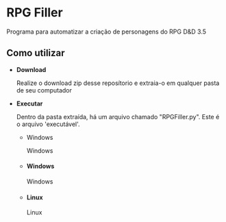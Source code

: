 <h1>RPG Filler</h1>
<p>Programa para automatizar a criação de personagens do RPG D&D 3.5</p>
<h2>Como utilizar</h2>
<ul>
	<li>
		<label><b>Download</b></label>
		<p>
			Realize o download zip desse reposítorio e extraia-o em qualquer pasta de seu computador
		</p>
	</li>
	<li>
		<label><b>Executar</b></label>
		<p>
			Dentro da pasta extraída, há um arquivo chamado "RPGFiller.py". Este é o arquivo 'executável'.
		</p>
		<ul>
			<li>
				<label>Windows</label>
				<p>Windows</p>
			</li>
			<li>
				<h4>Windows</h4>
				<p>Windows</p>
			</li>
			<li>
				<h4>Linux</h4>
				<p>Linux</p>
			</li>
		</ul>
	</li>
</ul>
<p></p>







